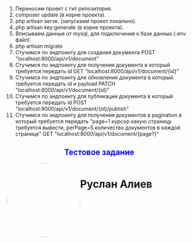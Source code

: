 1. Переносим проект с гит репозитория.
2. composer update (в корне проекта).
3. php artisan serve. (запускаем проект локально).
4. php artisan key:generate (в корне проекта).
5. Вписываем данные от mysql, для подключения к базе данных.(.env файл)
6. php artisan migrate
7. Стучимся по эндпоинту для создания документа POST "localhost:8000/api/v1/document"
8. Стучимся по эндпоинту для получения документа в который требуется передать id GET "localhost:8000/api/v1/document/{id}"
9. Стучимся по эндпоинту для обновления документа в который требуется передать id и payload PATCH "localhost:8000/api/v1/document/{id}"
10. Стучимся по эндпоинту для публикации документа в который требуется передать id POST "localhost:8000/api/v1/document/{id}/publish"
11. Стучимся по эндпоинту для получения документов в pagination в который требуется передать "page=1 курсор какую страницу требуется вывести, perPage=5 количество документов в каждой странице" GET "localhost:8000/api/v1/document/{page?}"

<h2 style="color:blue; text-align:center">Тестовое задание</h2>
<div style="display: flex">
<img style="border-radius: 50%" src="https://avatars.githubusercontent.com/u/57625926?v=4" width="200">
<h1>Руслан Алиев</h1>
</div>